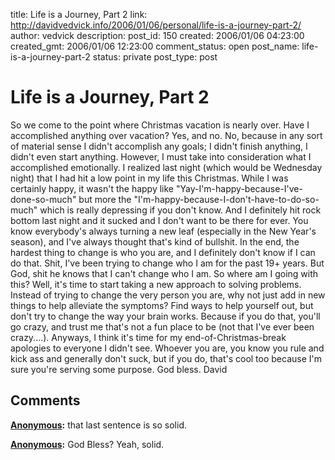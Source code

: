 title: Life is a Journey, Part 2
link: http://davidvedvick.info/2006/01/06/personal/life-is-a-journey-part-2/
author: vedvick
description: 
post_id: 150
created: 2006/01/06 04:23:00
created_gmt: 2006/01/06 12:23:00
comment_status: open
post_name: life-is-a-journey-part-2
status: private
post_type: post

# Life is a Journey, Part 2

So we come to the point where Christmas vacation is nearly over. Have I accomplished anything over vacation? Yes, and no. No, because in any sort of material sense I didn't accomplish any goals; I didn't finish anything, I didn't even start anything. However, I must take into consideration what I accomplished emotionally. I realized last night (which would be Wednesday night) that I had hit a low point in my life this Christmas. While I was certainly happy, it wasn't the happy like "Yay-I'm-happy-because-I've-done-so-much" but more the "I'm-happy-because-I-don't-have-to-do-so-much" which is really depressing if you don't know. And I definitely hit rock bottom last night and it sucked and I don't want to be there for ever. You know everybody's always turning a new leaf (especially in the New Year's season), and I've always thought that's kind of bullshit. In the end, the hardest thing to change is who you are, and I definitely don't know if I can do that. Shit, I've been trying to change who I am for the past 19+ years. But God, shit he knows that I can't change who I am. So where am I going with this? Well, it's time to start taking a new approach to solving problems. Instead of trying to change the very person you are, why not just add in new things to help alleviate the symptoms? Find ways to help yourself out, but don't try to change the way your brain works. Because if you do that, you'll go crazy, and trust me that's not a fun place to be (not that I've ever been crazy....). Anyways, I think it's time for my end-of-Christmas-break apologies to everyone I didn't see. Whoever you are, you know you rule and kick ass and generally don't suck, but if you do, that's cool too because I'm sure you're serving some purpose. God bless. David

## Comments

**[Anonymous](#61 "2006-01-07 00:54:00"):** that last sentence is so solid.

**[Anonymous](#62 "2006-01-11 02:22:00"):** God Bless? Yeah, solid.

